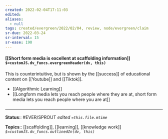 ```yaml
---
created: 2022-02-04T17:11:03 
edited: 
aliases:
  - null
tags: created/evergreen/2022/02/04, review, node/evergreen/claim
sr-due: 2022-03-24
sr-interval: 15
sr-ease: 190
---
```


#### [[Short form media is excellent at scaffolding information]] `$=customJS.dv_funcs.evergreenHeader(dv, this)`

This is counterintuitive, but is shown by the [[success]] of educational content on [[Youtube]] and [[Tiktok]]. 

- [[Algorithmic Learning]]
- [[Longform media lets you reach people where they are at, short form media lets you reach people where you are at]]

### <hr class="footnote"/>

**Status**:: #EVER/SPROUT
*edited `=this.file.mtime`*

**Topics**:: [[scaffolding]], [[learning]], [[knowledge work]]
*`$=customJS.dv_funcs.outlinedIn(dv, this)`*

